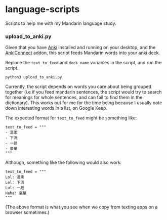 # language-scripts

Scripts to help me with my Mandarin language study.

### upload_to_anki.py

Given that you have [Anki](https://apps.ankiweb.net/) installed and running on
your desktop, and the [AnkiConnect](https://ankiweb.net/shared/info/2055492159)
addon, this script feeds Mandarin words into your anki deck. 

Replace the `text_to_feed` and `deck_name` variables in the script, and run the
script.

```
python3 upload_to_anki.py
```

Currently, the script depends on words you care about being grouped together 
(i.e if you feed mandarin sentences, the script would try to search for meanings
for whole sentences, and can fail to find them in the dictionary). This works
out for me for the  time being because I usually note down interesting words in
a list, on Google Keep.

The expected format for `text_to_feed` might be something like:

```
text_to_feed = """
- 溫柔
- 下流
- 一趟
- 豪華
"""
```

Although, something like the following would also work:

```
text_to_feed = """
Lol: 溫柔
Lel: 下流
Lul: 一趟
Haha: 豪華
"""
```

(The above format is what you see when we copy from texting apps on a browser
sometimes.)
